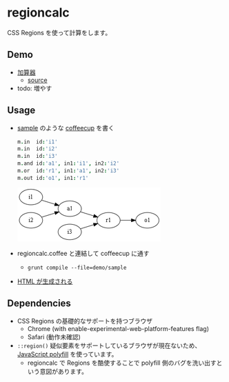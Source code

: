 # regioncalc

CSS Regions を使って計算をします。

## Demo

- [加算器](http://xl1.github.io/regioncalc/demo/adder.html)
  - [source](https://github.com/xl1/regioncalc/blob/gh-pages/demo/adder.coffee)
- todo: 増やす

## Usage

- [sample](https://github.com/xl1/regioncalc/blob/master/demo/sample.coffee) のような [coffeecup](https://github.com/gradus/coffeecup) を書く

    ```coffee
    m.in  id:'i1'
    m.in  id:'i2'
    m.in  id:'i3'
    m.and id:'a1', in1:'i1', in2:'i2'
    m.or  id:'r1', in1:'a1', in2:'i3'
    m.out id:'o1', in1:'r1'
    ```

  ![unit connections](demo/graph1.png)
- regioncalc.coffee と連結して coffeecup に通す
  - `grunt compile --file=demo/sample`
- [HTML が生成される](http://xl1.github.io/regioncalc/demo/sample.html)

## Dependencies

- CSS Regions の基礎的なサポートを持つブラウザ
  - Chrome (with enable-experimental-web-platform-features flag)
  - Safari (動作未確認)
- `::region()` 疑似要素をサポートしているブラウザが現在ないため、[JavaScript polyfill](https://github.com/xl1/regionrulepolyfill) を使っています。
  - regioncalc で Regions を酷使することで polyfill 側のバグを洗い出すという意図があります。
